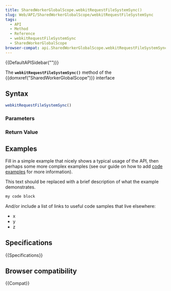 ```yaml
---
title: SharedWorkerGlobalScope.webkitRequestFileSystemSync()
slug: Web/API/SharedWorkerGlobalScope/webkitRequestFileSystemSync
tags:
  - API
  - Method
  - Reference
  - webkitRequestFileSystemSync
  - SharedWorkerGlobalScope
browser-compat: api.SharedWorkerGlobalScope.webkitRequestFileSystemSync
---
```

{{DefaultAPISidebar("")}}

The **`webkitRequestFileSystemSync()`** method of the {{domxref("SharedWorkerGlobalScope")}} interface 

## Syntax

```js
webkitRequestFileSystemSync()
```

### Parameters



### Return Value



## Examples

Fill in a simple example that nicely shows a typical usage of the API, then perhaps some more complex examples (see our guide on how to add [code examples](/en-US/docs/MDN/Contribute/Structures/Code_examples) for more information).

This text should be replaced with a brief description of what the example demonstrates.

```js
my code block
```

And/or include a list of links to useful code samples that live elsewhere:

*   x
*   y
*   z

## Specifications

{{Specifications}}

## Browser compatibility

{{Compat}}

